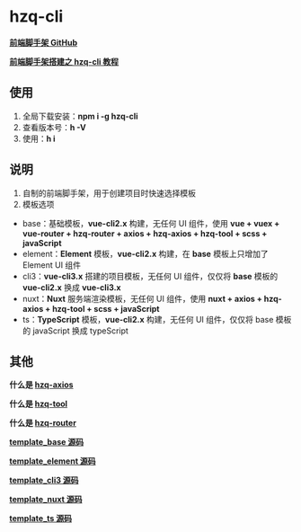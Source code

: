 # hzq-cli

**[前端脚手架 GitHub](https://github.com/MrHzq/hzq-cli)**

**[前端脚手架搭建之 hzq-cli 教程](https://www.jianshu.com/p/edd5ec93ffb3)**

## 使用

1. 全局下载安装：**npm i -g hzq-cli**
1. 查看版本号：**h -V**
1. 使用：**h i**

## 说明

1. 自制的前端脚手架，用于创建项目时快速选择模板
1. 模板选项

-   base：基础模板，**vue-cli2.x** 构建，无任何 UI 组件，使用 **vue + vuex + vue-router + hzq-router + axios + hzq-axios + hzq-tool + scss + javaScript**
-   element：**Element** 模板，**vue-cli2.x** 构建，在 **base** 模板上只增加了 Element UI 组件
-   cli3：**vue-cli3.x** 搭建的项目模板，无任何 UI 组件，仅仅将 **base** 模板的 **vue-cli2.x** 换成 **vue-cli3.x**
-   nuxt：**Nuxt** 服务端渲染模板，无任何 UI 组件，使用 **nuxt + axios + hzq-axios + hzq-tool + scss + javaScript**
-   ts：**TypeScript** 模板，**vue-cli2.x** 构建，无任何 UI 组件，仅仅将 base 模板的 javaScript 换成 typeScript

## 其他

**什么是 [hzq-axios](https://github.com/MrHzq/hzq-axios)**

**什么是 [hzq-tool](https://github.com/MrHzq/hzq-tool)**

**什么是 [hzq-router](https://github.com/MrHzq/hzq-router)**

**[template_base 源码](https://github.com/MrHzq/template_base)**

**[template_element 源码](https://github.com/MrHzq/template_element)**

**[template_cli3 源码](https://github.com/MrHzq/template_base)**

**[template_nuxt 源码](https://github.com/MrHzq/template_nuxt)**

**[template_ts 源码](https://github.com/MrHzq/template_ts)**
